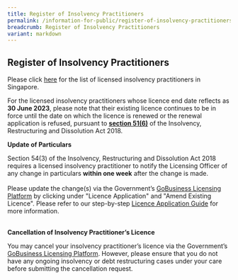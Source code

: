 ```yaml
---
title: Register of Insolvency Practitioners
permalink: /information-for-public/register-of-insolvency-practitioners/
breadcrumb: Register of Insolvency Practitioners
variant: markdown
---
```

**Register of Insolvency Practitioners**<br>
---
Please click 
<a href="/files/register_of_licensed_insolvency_practitioners_2023_11_01.pdf" target="_blank">here</a> for the list of licensed insolvency practitioners in Singapore.
<br>

For the licensed insolvency practitioners whose licence end date reflects as **30 June 2023**, please note that their existing licence continues to be in force until the date on which the licence is renewed or the renewal application is refused, pursuant to <a href="https://sso.agc.gov.sg/Act/IRDA2018?ValidDate=20220630&amp;ProvIds=pr51-#pr51-" target="_blank">**section 51(6)**</a> of the Insolvency, Restructuring and Dissolution Act 2018.

**Update of Particulars**<br>

Section 54(3) of the Insolvency, Restructuring and Dissolution Act 2018 requires a licensed insolvency practitioner to notify the Licensing Officer of any change in particulars **within one week** after the change is made.
<br><br>
Please update the change(s) via the Government’s <a href="https://www.gobusiness.gov.sg/licences" target="_blank">GoBusiness Licensing Platform</a> by clicking under "Licence Application" and "Amend Existing Licence". Please refer to our step-by-step <a href="/files/20200706 Licence Application Guide for Insolvency Practitioners.pdf" target="_blank">Licence Application Guide</a> for more information.
<br><br>

**Cancellation of Insolvency Practitioner’s Licence**<br>

You may cancel your insolvency practitioner’s licence via the Government’s <a href="https://www.gobusiness.gov.sg/licences" target="_blank">GoBusiness Licensing Platform</a>. However, please ensure that you do not have any ongoing insolvency or debt restructuring cases under your care before submitting the cancellation request.
<br>